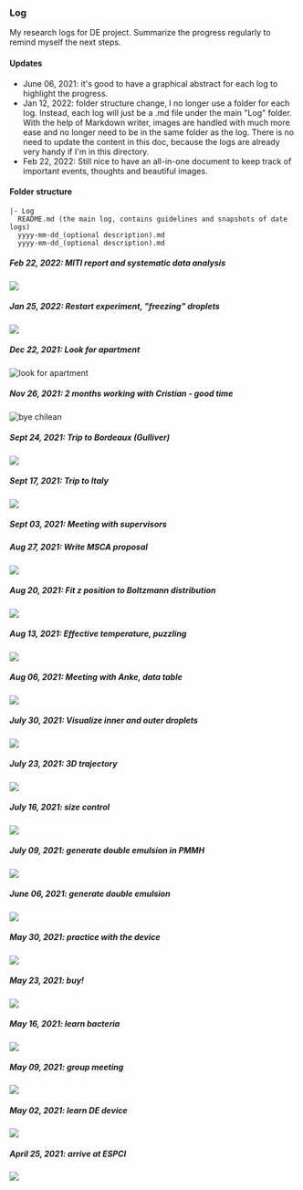 ### Log
My research logs for DE project.
Summarize the progress regularly to remind myself the next steps.

#### Updates

- June 06, 2021: it's good to have a graphical abstract for each log to highlight the progress.
- Jan 12, 2022: folder structure change, I no longer use a folder for each log. Instead, each log will just be a .md file under the main "Log" folder. With the help of Markdown writer, images are handled with much more ease and no longer need to be in the same folder as the log. There is no need to update the content in this doc, because the logs are already very handy if I'm in this directory.
- Feb 22, 2022: Still nice to have an all-in-one document to keep track of important events, thoughts and beautiful images.
#### Folder structure
```
|- Log
  README.md (the main log, contains guidelines and snapshots of date logs)
  yyyy-mm-dd_(optional description).md
  yyyy-mm-dd_(optional description).md
```
##### Feb 22, 2022: MITI report and systematic data analysis
![](../images/2022/02/rinf-scales-linearly.png)
##### Jan 25, 2022: Restart experiment, "freezing" droplets
![](../images/2022/01/small-droplet-freeze-with-piv.png)
##### Dec 22, 2021: Look for apartment
![look for apartment](../images/2022/02/look-for-apartment.png)

##### Nov 26, 2021: 2 months working with Cristian - good time
![bye chilean](../images/2022/02/bye-chilean.png)
##### Sept 24, 2021: Trip to Bordeaux (Gulliver)
![](../images/bordeaux.jpg)
##### Sept 17, 2021: Trip to Italy
![](../images/Taormina-beach.jpg)
##### Sept 03, 2021: Meeting with supervisors
##### Aug 27, 2021: Write MSCA proposal
![](../images/MSCA-logo.png)

##### Aug 20, 2021: Fit *z* position to Boltzmann distribution
![](../images/z-pdf.png)

##### Aug 13, 2021: Effective temperature, puzzling
![](../images/rtp.png)

##### Aug 06, 2021: Meeting with Anke, data table
![](../images/table.png)

##### July 30, 2021: Visualize inner and outer droplets
![](../images/outer-ref-demo.gif)

##### July 23, 2021: 3D trajectory
![](../images/3d-traj.jpg)

##### July 16, 2021: size control
![](../images/vary-middle.png)

##### July 09, 2021: generate double emulsion in PMMH
![](../images/double_emulsion_generation.jpg)

##### June 06, 2021: generate double emulsion
![](../images/double-emulsion.jpg)

##### May 30, 2021: practice with the device
![](../images/05302021.jpg)

##### May 23, 2021: buy!
![](../images/05232021.jpg)

##### May 16, 2021: learn bacteria
![](../images/05162021.jpg)

##### May 09, 2021: group meeting
![](../images/05092021.jpg)

##### May 02, 2021: learn DE device
![](../images/05022021.jpg)

##### April 25, 2021: arrive at ESPCI
![](../images/04252021.jpg)
